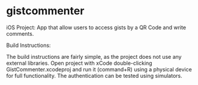 # gistcommenter
iOS Project: App that allow users to access gists by a QR Code and write comments.


Build Instructions:

The build instructions are fairly simple, as the project does not use any external libraries.
Open project with xCode double-clicking GistCommenter.xcodeproj and run it (command+R) using a physical device for full functionality.
The authentication can be tested using simulators.

